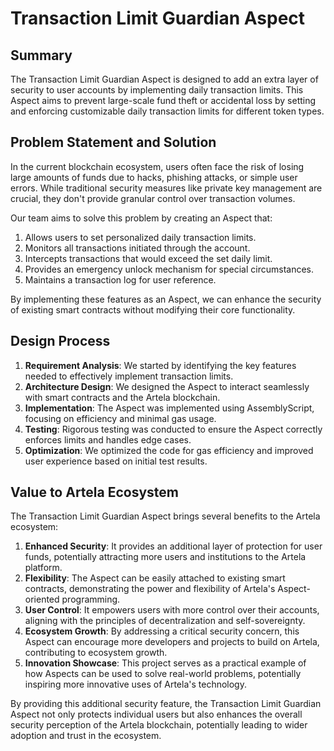 # Transaction Limit Guardian Aspect

## Summary

The Transaction Limit Guardian Aspect is designed to add an extra layer of security to user accounts by implementing daily transaction limits. This Aspect aims to prevent large-scale fund theft or accidental loss by setting and enforcing customizable daily transaction limits for different token types.

## Problem Statement and Solution

In the current blockchain ecosystem, users often face the risk of losing large amounts of funds due to hacks, phishing attacks, or simple user errors. While traditional security measures like private key management are crucial, they don't provide granular control over transaction volumes.

Our team aims to solve this problem by creating an Aspect that:

1. Allows users to set personalized daily transaction limits.
2. Monitors all transactions initiated through the account.
3. Intercepts transactions that would exceed the set daily limit.
4. Provides an emergency unlock mechanism for special circumstances.
5. Maintains a transaction log for user reference.

By implementing these features as an Aspect, we can enhance the security of existing smart contracts without modifying their core functionality.

## Design Process

1. **Requirement Analysis**: We started by identifying the key features needed to effectively implement transaction limits.
2. **Architecture Design**: We designed the Aspect to interact seamlessly with smart contracts and the Artela blockchain.
3. **Implementation**: The Aspect was implemented using AssemblyScript, focusing on efficiency and minimal gas usage.
4. **Testing**: Rigorous testing was conducted to ensure the Aspect correctly enforces limits and handles edge cases.
5. **Optimization**: We optimized the code for gas efficiency and improved user experience based on initial test results.

## Value to Artela Ecosystem

The Transaction Limit Guardian Aspect brings several benefits to the Artela ecosystem:

1. **Enhanced Security**: It provides an additional layer of protection for user funds, potentially attracting more users and institutions to the Artela platform.
2. **Flexibility**: The Aspect can be easily attached to existing smart contracts, demonstrating the power and flexibility of Artela's Aspect-oriented programming.
3. **User Control**: It empowers users with more control over their accounts, aligning with the principles of decentralization and self-sovereignty.
4. **Ecosystem Growth**: By addressing a critical security concern, this Aspect can encourage more developers and projects to build on Artela, contributing to ecosystem growth.
5. **Innovation Showcase**: This project serves as a practical example of how Aspects can be used to solve real-world problems, potentially inspiring more innovative uses of Artela's technology.

By providing this additional security feature, the Transaction Limit Guardian Aspect not only protects individual users but also enhances the overall security perception of the Artela blockchain, potentially leading to wider adoption and trust in the ecosystem.
